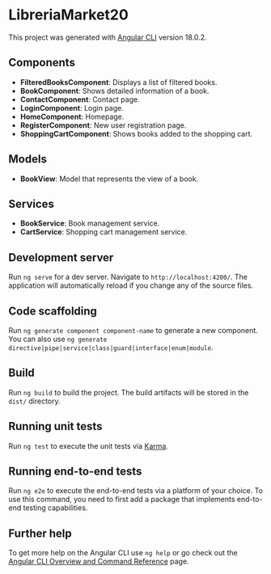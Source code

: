 # LibreriaMarket20

This project was generated with [Angular CLI](https://github.com/angular/angular-cli) version 18.0.2.

## Components

- **FilteredBooksComponent**: Displays a list of filtered books.
- **BookComponent**: Shows detailed information of a book.
- **ContactComponent**: Contact page.
- **LoginComponent**: Login page.
- **HomeComponent**: Homepage.
- **RegisterComponent**: New user registration page.
- **ShoppingCartComponent**: Shows books added to the shopping cart.

## Models

- **BookView**: Model that represents the view of a book.

## Services

- **BookService**: Book management service.
- **CartService**: Shopping cart management service.


## Development server

Run `ng serve` for a dev server. Navigate to `http://localhost:4200/`. The application will automatically reload if you change any of the source files.

## Code scaffolding

Run `ng generate component component-name` to generate a new component. You can also use `ng generate directive|pipe|service|class|guard|interface|enum|module`.

## Build

Run `ng build` to build the project. The build artifacts will be stored in the `dist/` directory.

## Running unit tests

Run `ng test` to execute the unit tests via [Karma](https://karma-runner.github.io).

## Running end-to-end tests

Run `ng e2e` to execute the end-to-end tests via a platform of your choice. To use this command, you need to first add a package that implements end-to-end testing capabilities.

## Further help

To get more help on the Angular CLI use `ng help` or go check out the [Angular CLI Overview and Command Reference](https://angular.dev/tools/cli) page.

